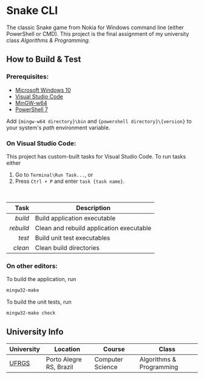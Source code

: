 # Snake CLI
The classic Snake game from Nokia for Windows command line (either PowerShell or CMD). This project is the final assignment of my university class _Algorithms & Programming_.

## How to Build & Test
### Prerequisites:
- [Microsoft Windows 10](https://www.microsoft.com/windows)
- [Visual Studio Code](https://code.visualstudio.com)
- [MinGW-w64](https://sourceforge.net/projects/mingw-w64)
- [PowerShell 7](https://github.com/PowerShell/powershell/releases)

Add `{mingw-w64 directory}\bin` and `{powershell directory}\{version}` to your system's _path_ environment variable.

### On Visual Studio Code:
This project has custom-built tasks for Visual Studio Code. To run tasks either

1. Go to `Terminal\Run Task...`, or
2. Press `Ctrl + P` and enter `task {task name}`.

<br>

| Task          | Description                              |
|--------------:|------------------------------------------|
| _build_       | Build application executable             |
| _rebuild_     | Clean and rebuild application executable |
| _test_        | Build unit test executables              |
| _clean_       | Clean build directories                  |

### On other editors:

To build the application, run
```powershell
mingw32-make
```

To build the unit tests, run
```powershell
mingw32-make check
```

## University Info

| University                   | Location                | Course           | Class                    |
|------------------------------|-------------------------|------------------|--------------------------|
| [UFRGS](http://www.ufrgs.br) | Porto Alegre RS, Brazil | Computer Science | Algorithms & Programming |
